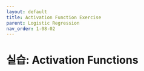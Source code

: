 ```yaml
---
layout: default
title: Activation Function Exercise
parent: Logistic Regression
nav_order: 1-08-02
---
```


# 실습: Activation Functions

